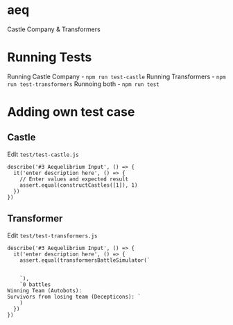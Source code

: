 # aeq
Castle Company &amp; Transformers

# Running Tests
Running Castle Company - `npm run test-castle`
Running Transformers - `npm run test-transformers`
Runnoing both - `npm run test`

# Adding own test case

## Castle
Edit `test/test-castle.js`

```
describe('#3 Aequelibrium Input', () => {
  it('enter description here', () => {
    // Enter values and expected result
    assert.equal(constructCastles([1]), 1)
  })
})
```

## Transformer
Edit `test/test-transformers.js`

```
describe('#3 Aequelibrium Input', () => {
  it('enter description here', () => {
    assert.equal(transformersBattleSimulator(`


    `), 
    `0 battles
Winning Team (Autobots): 
Survivors from losing team (Decepticons): `
    )
  })
})
```
